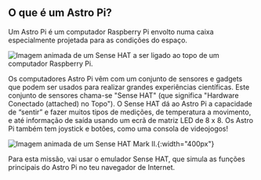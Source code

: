 ## O que é um Astro Pi?

Um Astro Pi é um computador Raspberry Pi envolto numa caixa especialmente projetada para as condições do espaço.

![Imagem animada de um Sense HAT a ser ligado ao topo de um computador Raspberry Pi.](images/astro_pi_casing.jpeg)

Os computadores Astro Pi vêm com um conjunto de sensores e gadgets que podem ser usados para realizar grandes experiências científicas. Este conjunto de sensores chama-se "Sense HAT" (que significa "Hardware Conectado (attached) no Topo"). O Sense HAT dá ao Astro Pi a capacidade de “sentir” e fazer muitos tipos de medições, de temperatura a movimento, e até informação de saída usando um ecrã de matriz LED de 8 x 8. Os Astro Pi também tem joystick e botões, como uma consola de videojogos!

![Imagem animada de um Sense HAT Mark II.](images/AP_spin.gif){:width="400px"}

Para esta missão, vai usar o emulador Sense HAT, que simula as funções principais do Astro Pi no teu navegador de Internet.




